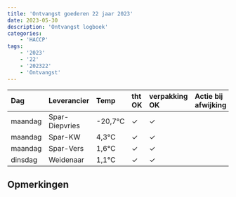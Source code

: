 ```yaml
---
title: 'Ontvangst goederen 22 jaar 2023'
date: 2023-05-30
description: 'Ontvangst logboek'
categories:
    - 'HACCP'
tags:
    - '2023'
    - '22'
    - '202322'
    - 'Ontvangst'
---
```

| Dag | Leverancier | Temp | tht OK | verpakking OK | Actie bij afwijking | Controle door |
|:---|:---|:---|:---|:---|:---|:---|
| maandag | Spar-Diepvries | -20,7°C | &check; | &check; | | DPater |
| maandag | Spar-KW | 4,3°C | &check; | &check; | | DPater |
| maandag | Spar-Vers | 1,6°C | &check; | &check; | | DPater |
| dinsdag | Weidenaar | 1,1°C | &check; | &check; | | DPater |

## Opmerkingen


